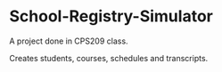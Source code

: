 # School-Registry-Simulator
A project done in CPS209 class.

Creates students, courses, schedules and transcripts.
